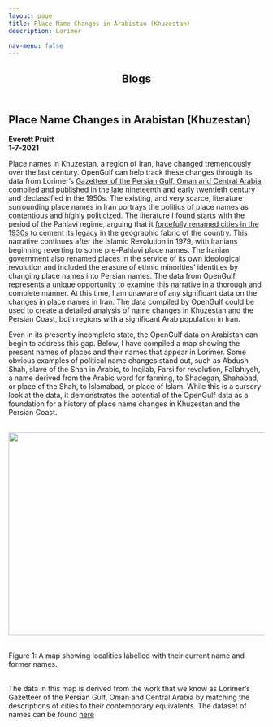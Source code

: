 ```yaml
---
layout: page
title: Place Name Changes in Arabistan (Khuzestan)
description: Lorimer

nav-menu: false
---
```


<head>
<style>
img, figure {
  display: block;
  margin-left: auto;
  margin-right: auto;
  text-align: center;
}
</style>
</head>
<section id="one">
	<div class="inner">
		<header class="major">
			<h1>Blogs</h1>
		</header>
<h2 id="content">Place Name Changes in Arabistan (Khuzestan)</h2>
    <b>Everett Pruitt</b>
    <br>
    <b>1-7-2021</b>

<br>
<p>
Place names in Khuzestan, a region of Iran, have changed tremendously over the last century. OpenGulf can help track these changes through its data from Lorimer’s <a href="https://archive.org/details/in.ernet.dli.2015.206963" class="link">Gazetteer of the Persian Gulf, Oman and Central Arabia</a>, compiled and published in the late nineteenth and early twentieth century and declassified in the 1950s. The existing, and very scarce, literature surrounding place names in Iran portrays the politics of place names as contentious and highly politicized. The literature I found starts with the period of the Pahlavi regime, arguing that it <a href="https://www.jstor.org/stable/215071" class="link">forcefully renamed cities in the 1930s</a> to cement its legacy in the geographic fabric of the country. This narrative continues after the Islamic Revolution in 1979, with Iranians beginning reverting to some pre-Pahlavi place names. The Iranian government also renamed places in the service of its own ideological revolution and included the erasure of ethnic minorities’ identities by changing place names into Persian names. The data from OpenGulf represents a unique opportunity to examine this narrative in a thorough and complete manner. At this time, I am unaware of any significant data on the changes in place names in Iran. The data compiled by OpenGulf could be used to create a detailed analysis of name changes in Khuzestan and the Persian Coast, both regions with a significant Arab population in Iran.
</p>
Even in its presently incomplete state, the OpenGulf data on Arabistan can begin to address this gap. Below, I have compiled a map showing the present names of places and their names that appear in Lorimer. Some obvious examples of political name changes stand out, such as Abdush Shah, slave of the Shah in Arabic, to Inqilab, Farsi for revolution, Fallahiyeh, a name derived from the Arabic word for farming, to Shadegan, Shahabad, or place of the Shah, to Islamabad, or place of Islam. While this is a cursory look at the data, it demonstrates the potential of the OpenGulf data as a foundation for a history of place name changes in Khuzestan and the Persian Coast.
<p>
<br>
<img src="../assets/images/namechanges1.jpg" style="width:600px;height:400px;"></p>
<br>
Figure 1: A map showing localities labelled with their current name and former names.<br>
<br>
<p>
The data in this map is derived from the work that we know as Lorimer’s Gazetteer of the Persian Gulf, Oman and Central Arabia by matching the descriptions of cities to their contemporary equivalents. The dataset of names can be found
<a href="https://github.com/opengulf/Lorimer_data/blob/master/name_changes_Arabistan.csv" class="link">here</a>
</p>

